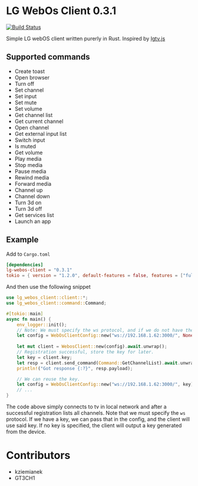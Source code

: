 # LG WebOs Client 0.3.1

[![Build Status](https://travis-ci.com/kziemianek/lg-webos-client.svg?branch=main)](https://travis-ci.com/kziemianek/lg-webos-client)


Simple LG webOS client written purerly in Rust.
Inspired by [lgtv.js](https://github.com/msloth/lgtv.js)

## Supported commands

* Create toast
* Open browser
* Turn off
* Set channel
* Set input
* Set mute
* Set volume
* Get channel list
* Get current channel
* Open channel
* Get external input list
* Switch input
* Is muted
* Get volume
* Play media
* Stop media
* Pause media
* Rewind media
* Forward media
* Channel up
* Channel down
* Turn 3d on
* Turn 3d off
* Get services list
* Launch an app

## Example

Add to `Cargo.toml`

```toml
[dependencies]
lg-webos-client = "0.3.1"
tokio = { version = "1.2.0", default-features = false, features = ["full"] }
```

And then use the following snippet

```rust
use lg_webos_client::client::*;
use lg_webos_client::command::Command;

#[tokio::main]
async fn main() {
    env_logger::init();
    // Note: We must specify the ws protocol, and if we do not have the key, we pass None.
    let config = WebOsClientConfig::new("ws://192.168.1.62:3000/", None);
    
    let mut client = WebosClient::new(config).await.unwrap();
    // Registration successful, store the key for later.
    let key = client.key;
    let resp = client.send_command(Command::GetChannelList).await.unwrap();
    println!("Got response {:?}", resp.payload);

    // We can reuse the key.
    let config = WebOsClientConfig::new("ws://192.168.1.62:3000/", key);
    // ...
}
```

The code above simply connects to tv in local network and after a successful registration lists all channels.
Note that we must specify the `ws` protocol.  If we have a key, we can pass that in the config, and the 
client will use said key.  If no key is specified, the client will output a key generated from the device.

# Contributors
* kziemianek
* GT3CH1
